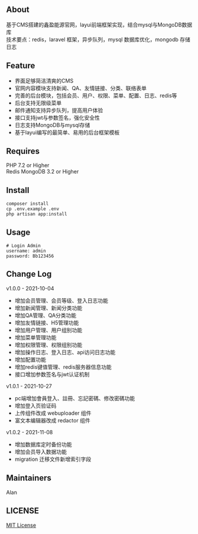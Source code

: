 ## About
基于CMS搭建的鑫盈能源官网，layui前端框架实现，结合mysql与MongoDB数据库  
技术要点：redis，laravel 框架，异步队列，mysql 数据库优化，mongodb 存储日志

## Feature
* 界面足够简洁清爽的CMS
* 官网内容模块支持新闻、QA、友情链接、分类、联络表单
* 完善的后台模块，包括会员、用户、权限、菜单、配置、日志、redis等
* 后台支持无限级菜单
* 邮件通知支持异步队列，提高用户体验
* 接口支持jwt与参数签名，强化安全性
* 日志支持MongoDB与mysql存储
* 基于layui编写的最简单、易用的后台框架模板

## Requires
PHP 7.2 or Higher  
Redis
MongoDB 3.2 or Higher

## Install
```
composer install
cp .env.example .env
php artisan app:install
```

## Usage
```
# Login Admin
username: admin
password: Bb123456
```

## Change Log
v1.0.0 - 2021-10-04
* 增加会员管理、会员等级、登入日志功能
* 增加新闻管理、新闻分类功能
* 增加QA管理、QA分类功能
* 增加友情链接、H5管理功能
* 增加用户管理、用户组别功能
* 增加菜单管理功能
* 增加权限管理、权限组别功能
* 增加操作日志、登入日志、api访问日志功能
* 增加配置功能
* 增加redis键值管理、redis服务器信息功能
* 接口增加参数签名与jwt认证机制

v1.0.1 - 2021-10-27
* pc端增加會員登入、註冊、忘記密碼、修改密碼功能
* 增加登入页验证码
* 上传组件改成 webuploader 组件
* 富文本编辑器改成 redactor 组件 

v1.0.2 - 2021-11-08
* 增加数据库定时备份功能
* 增加会员导入数据功能
* migration 迁移文件新增索引字段

## Maintainers
Alan

## LICENSE
[MIT License](https://github.com/joanbabyfet/sienergy/blob/master/LICENSE)
